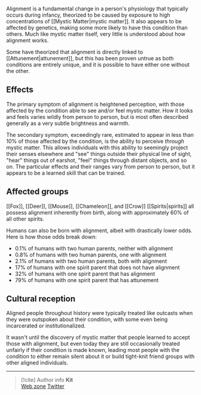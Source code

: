 Alignment is a fundamental change in a person's physiology that typically occurs during infancy, theorized to be caused by exposure to high concentrations of [[Mystic Matter|mystic matter]]. It also appears to be affected by genetics, making some more likely to have this condition than others. Much like mystic matter itself, very little is understood about how alignment works.

Some have theorized that alignment is directly linked to [[Attunement|attunement]], but this has been proven untrue as both conditions are entirely unique, and it is possible to have either one without the other.

## Effects

The primary symptom of alignment is heightened perception, with those affected by the condition able to see and/or feel mystic matter. How it looks and feels varies wildly from person to person, but is most often described generally as a very subtle brightness and warmth.

The secondary symptom, exceedingly rare, estimated to appear in less than 10% of those affected by the condition, is the ability to perceive *through* mystic matter. This allows individuals with this ability to seemingly project their senses elsewhere and "see" things outside their physical line of sight, "hear" things out of earshot, "feel" things through distant objects, and so on. The particular effects and their ranges vary from person to person, but it appears to be a learned skill that can be trained.

## Affected groups

[[Fox]], [[Deer]], [[Mouse]], [[Chameleon]], and [[Crow]] [[Spirits|spirits]] all possess alignment inherently from birth, along with approximately 60% of all other spirits.

Humans can also be born with alignment, albeit with drastically lower odds. Here is how those odds break down:
- 0.1% of humans with two human parents, neither with alignment
- 0.8% of humans with two human parents, one with alignment
- 2.1% of humans with two human parents, both with alignment
- 17% of humans with one spirit parent that does not have alignment
- 32% of humans with one spirit parent that has alignment
- 79% of humans with one spirit parent that has attunement

## Cultural reception

Aligned people throughout history were typically treated like outcasts when they were outspoken about their condition, with some even being incarcerated or institutionalized.

It wasn't until the discovery of mystic matter that people learned to accept those with alignment, but even today they are still occasionally treated unfairly if their condition is made known, leading most people with the condition to either remain silent about it or build tight-knit friend groups with other aligned individuals.

-----
> [!cite] Author info
> **Kit**\
> [Web zone](https://kitabe.link) [Twitter](https://twitter.com/Kerosyn_)